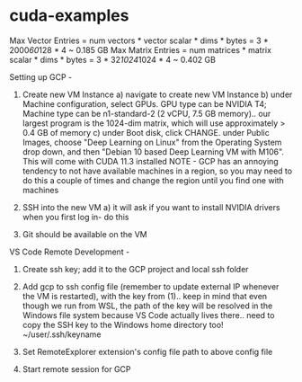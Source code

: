 # cuda-examples

Max Vector Entries = num vectors * vector scalar * dims * bytes = 3 * 2000*60*128 * 4 ~ 0.185 GB
Max Matrix Entries = num matrices * matrix scalar * dims * bytes = 3 * 32*1024*1024 * 4 ~ 0.402 GB


Setting up GCP -

1) Create new VM Instance
   a) navigate to create new VM Instance
   b) under Machine configuration, select GPUs. GPU type can be NVIDIA T4; Machine type can be n1-standard-2 (2 vCPU, 7.5 GB memory).. our largest program is the 1024-dim matrix, which will use approximately > 0.4 GB of memory
   c) under Boot disk, click CHANGE. under Public Images, choose "Deep Learning on Linux" from the Operating System drop down, and then "Debian 10 based Deep Learning VM with M106". This will come with CUDA 11.3 installed
NOTE - GCP has an annoying tendency to not have available machines in a region, so you may need to do this a couple of times and change the region until you find one with machines

2) SSH into the new VM
   a) it will ask if you want to install NVIDIA drivers when you first log in- do this

3) Git should be available on the VM


VS Code Remote Development -

1) Create ssh key; add it to the GCP project and local ssh folder

2) Add gcp to ssh config file (remember to update external IP whenever the VM is restarted), with the key from (1)..
   keep in mind that even though we run from WSL, the path of the key will be resolved in the Windows file system because
   VS Code actually lives there.. need to copy the SSH key to the Windows home directory too! ~/user/.ssh/keyname

3) Set RemoteExplorer extension's config file path to above config file

4) Start remote session for GCP


